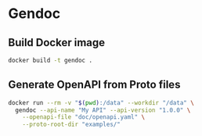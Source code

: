 # Gendoc

## Build Docker image

```bash
docker build -t gendoc .
```

## Generate OpenAPI from Proto files

```bash
docker run --rm -v "$(pwd):/data" --workdir "/data" \
  gendoc --api-name "My API" --api-version "1.0.0" \
    --openapi-file "doc/openapi.yaml" \
    --proto-root-dir "examples/"
```

